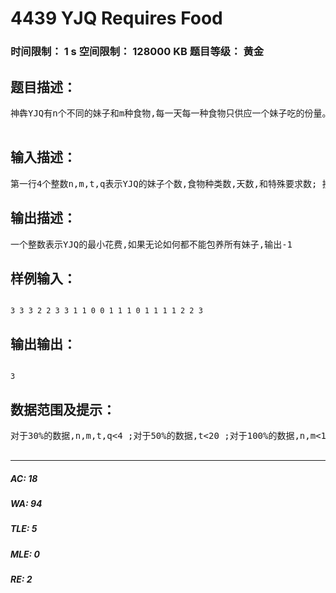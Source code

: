 # 4439 YJQ Requires Food    
### 时间限制： 1 s     空间限制： 128000 KB     题目等级： 黄金  
## 题目描述：  

<pre>
神犇YJQ有n个不同的妹子和m种食物,每一天每一种食物只供应一个妹子吃的份量。在接下来的t天内,YJQ准备包养所有的妹子。 对于每个妹子,她在t天内都只会吃某些特定的食物,并且总共有q种特殊要求,每种要求是在Ti天Ai号妹子会由于特殊原因不能吃第Fi种食物。 有些时候,为了满足妹子的要求,必须改变所有妹子的喂食方案。在每一天重新分配食物会有不同的代价,YJQ不愿意付那么多钱,所以他希望改变妹子喂食方案的代价尽量少。 现在,YJQ拜托你给他的妹子制定食物分配计划,他希望在保证每个妹子每天都有食物吃的前提下,使得改变分配方案付出的代价尽量少。请求出这个最少代价。 如果YJQ无论怎么分配都无法在天内包养所有妹子(包养所有妹子即是使所有妹子在∀i(1<=i<=t)天都有食物),请输出“-1”。注:第一天初始分配食物并不需要花费  

</pre>
  
  
## 输入描述：  

<pre>
第一行4个整数n,m,t,q表示YJQ的妹子个数,食物种类数,天数,和特殊要求数; 接下来一行有t个整数表示每一天修改食物方案的代价; 接下来n行,每行m个数,第i行第j列表示第i个妹子是否可以吃第j种食物(1表示可以,0表示不行); 接下来q行,每行3个整数Ti,Ai,Fi表示第Ti天Ai号妹子不能吃食物Fi
</pre>
  
  
## 输出描述：  

<pre>
一个整数表示YJQ的最小花费,如果无论如何都不能包养所有妹子,输出-1
</pre>
  
  
## 样例输入：  

<pre><code>
3 3 3 2 2 3 3 1 1 0 0 1 1 1 0 1 1 1 1 2 2 3
</code></pre>
  
  
## 输出输出：  

<pre><code>
3
</code></pre>
  
  
## 数据范围及提示：  

<pre>
对于30%的数据,n,m,t,q<4 ;对于50%的数据,t<20 ;对于100%的数据,n,m<100,t<500,q<10^4,所有给出的数据都是非负整数(友情提示,YJQ可能没有妹子)  

</pre>
  
  
***  

##### AC: 18  
##### WA: 94  
##### TLE: 5  
##### MLE: 0  
##### RE: 2  
